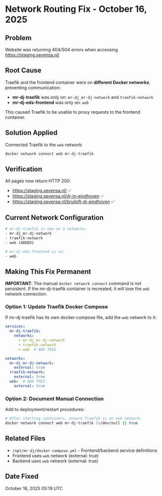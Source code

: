 # Network Routing Fix - October 16, 2025

## Problem
Website was returning 404/504 errors when accessing https://staging.sevensa.nl/

## Root Cause
Traefik and the frontend container were on **different Docker networks**, preventing communication:
- **mr-dj-traefik** was only on: `mr-dj_mr-dj-network` and `traefik-network`
- **mr-dj-eds-frontend** was only on: `web`

This caused Traefik to be unable to proxy requests to the frontend container.

## Solution Applied
Connected Traefik to the `web` network:
```bash
docker network connect web mr-dj-traefik
```

## Verification
All pages now return HTTP 200:
- https://staging.sevensa.nl/ ✅
- https://staging.sevensa.nl/dj-in-eindhoven ✅
- https://staging.sevensa.nl/bruiloft-dj-eindhoven ✅

## Current Network Configuration
```bash
# mr-dj-traefik is now on 3 networks:
- mr-dj_mr-dj-network
- traefik-network
- web (ADDED)

# mr-dj-eds-frontend is on:
- web
```

## Making This Fix Permanent
**IMPORTANT**: The manual `docker network connect` command is not persistent. If the mr-dj-traefik container is recreated, it will lose the `web` network connection.

### Option 1: Update Traefik Docker Compose
If mr-dj-traefik has its own docker-compose file, add the `web` network to it:
```yaml
services:
  mr-dj-traefik:
    networks:
      - mr-dj_mr-dj-network
      - traefik-network
      - web  # ADD THIS

networks:
  mr-dj_mr-dj-network:
    external: true
  traefik-network:
    external: true
  web:  # ADD THIS
    external: true
```

### Option 2: Document Manual Connection
Add to deployment/restart procedures:
```bash
# After starting containers, ensure Traefik is on web network:
docker network connect web mr-dj-traefik 2>/dev/null || true
```

## Related Files
- `/opt/mr-dj/docker-compose.yml` - Frontend/backend service definitions
- Frontend uses `web` network (external: true)
- Backend uses `web` network (external: true)

## Date Fixed
October 16, 2025 05:19 UTC
